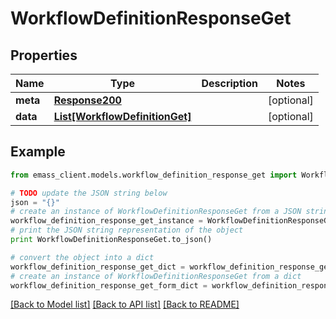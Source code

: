 # WorkflowDefinitionResponseGet


## Properties
Name | Type | Description | Notes
------------ | ------------- | ------------- | -------------
**meta** | [**Response200**](Response200.md) |  | [optional] 
**data** | [**List[WorkflowDefinitionGet]**](WorkflowDefinitionGet.md) |  | [optional] 

## Example

```python
from emass_client.models.workflow_definition_response_get import WorkflowDefinitionResponseGet

# TODO update the JSON string below
json = "{}"
# create an instance of WorkflowDefinitionResponseGet from a JSON string
workflow_definition_response_get_instance = WorkflowDefinitionResponseGet.from_json(json)
# print the JSON string representation of the object
print WorkflowDefinitionResponseGet.to_json()

# convert the object into a dict
workflow_definition_response_get_dict = workflow_definition_response_get_instance.to_dict()
# create an instance of WorkflowDefinitionResponseGet from a dict
workflow_definition_response_get_form_dict = workflow_definition_response_get.from_dict(workflow_definition_response_get_dict)
```
[[Back to Model list]](../README.md#documentation-for-models) [[Back to API list]](../README.md#documentation-for-api-endpoints) [[Back to README]](../README.md)


